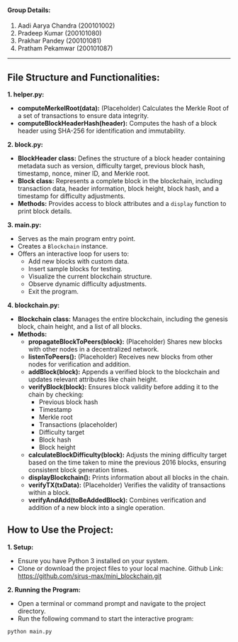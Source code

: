 
#### Group Details:

1. Aadi Aarya Chandra (200101002)
2. Pradeep Kumar (200101080)
3. Prakhar Pandey (200101081)
4. Pratham Pekamwar (200101087)
---


## File Structure and Functionalities:

**1. helper.py:**

* **computeMerkelRoot(data):** (Placeholder) Calculates the Merkle Root of a set of transactions to ensure data integrity. 
* **computeBlockHeaderHash(header):** Computes the hash of a block header using SHA-256 for identification and immutability.

**2. block.py:**

* **BlockHeader class:** Defines the structure of a block header containing metadata such as version, difficulty target, previous block hash, timestamp, nonce, miner ID, and Merkle root.
* **Block class:** Represents a complete block in the blockchain, including transaction data, header information, block height, block hash, and a timestamp for difficulty adjustments.
* **Methods:** Provides access to block attributes and a `display` function to print block details.

**3. main.py:**

* Serves as the main program entry point.
* Creates a `Blockchain` instance.
* Offers an interactive loop for users to:
    * Add new blocks with custom data.
    * Insert sample blocks for testing.
    * Visualize the current blockchain structure.
    * Observe dynamic difficulty adjustments.
    * Exit the program.

**4. blockchain.py:**

* **Blockchain class:** Manages the entire blockchain, including the genesis block, chain height, and a list of all blocks.
* **Methods:**
    * **propagateBlockToPeers(block):** (Placeholder) Shares new blocks with other nodes in a decentralized network.
    * **listenToPeers():** (Placeholder) Receives new blocks from other nodes for verification and addition. 
    * **addBlock(block):** Appends a verified block to the blockchain and updates relevant attributes like chain height.
    * **verifyBlock(block):** Ensures block validity before adding it to the chain by checking:
        * Previous block hash
        * Timestamp
        * Merkle root
        * Transactions (placeholder)
        * Difficulty target
        * Block hash
        * Block height 
    * **calculateBlockDifficulty(block):** Adjusts the mining difficulty target based on the time taken to mine the previous 2016 blocks, ensuring consistent block generation times.
    * **displayBlockchain():** Prints information about all blocks in the chain.
    * **verifyTX(txData):** (Placeholder) Verifies the validity of transactions within a block. 
    * **verifyAndAdd(toBeAddedBlock):** Combines verification and addition of a new block into a single operation.

## How to Use the Project:

**1. Setup:**

* Ensure you have Python 3 installed on your system.
* Clone or download the project files to your local machine. Github Link: https://github.com/sirus-max/mini_blockchain.git

**2. Running the Program:**

* Open a terminal or command prompt and navigate to the project directory.
* Run the following command to start the interactive program:

```bash
python main.py
```
